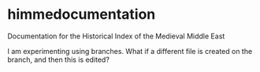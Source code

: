 # himmedocumentation
Documentation for the Historical Index of the Medieval Middle East

I am experimenting using branches.
What if a different file is created on the branch, and then this is edited?
